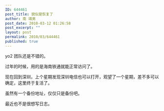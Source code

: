 ```yaml
---
ID: 644461
post_title: 貌似是恢复了
author: 南 靖男
post_date: 2010-03-12 01:26:58
post_excerpt: ""
layout: post
permalink: 2010/03/644461
published: true
---
```

yo2 团队还是不错的。

过年的时候，用的是海南铁通就能正常访问了。

现在回到深圳，上个星期发现深圳电信也可以打开，观望了一个星期，差不多可以确定，这里终于复活了。

虽然有一个备份地址，仅仅只是备份吧。

最近也不是很想写日志。